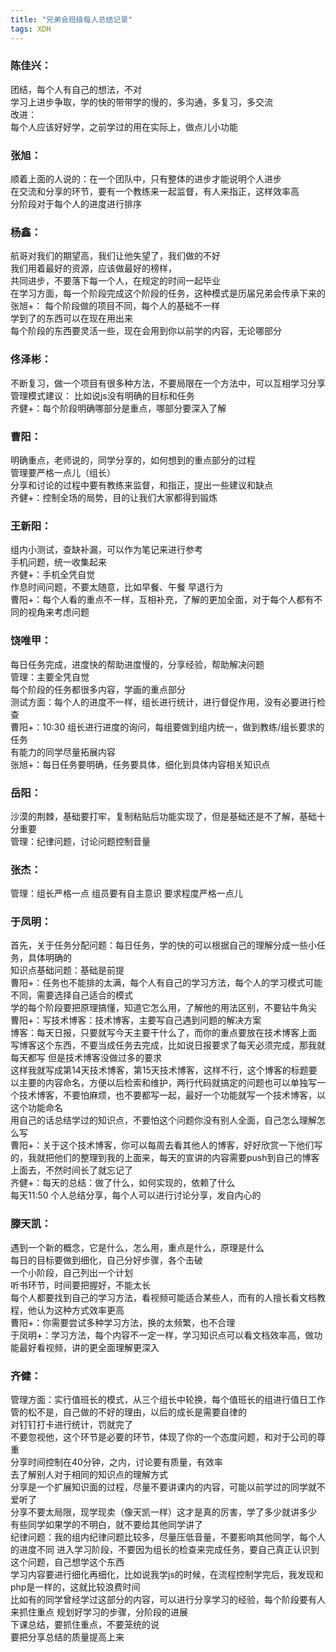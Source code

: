 ```yaml
---
title: "兄弟会班级每人总结记录"
tags: XDH  
---
```


### 陈佳兴：
团结，每个人有自己的想法，不对  
学习上进步争取，学的快的带带学的慢的，多沟通，多复习，多交流  
改进：  
    每个人应该好好学，之前学过的用在实际上，做点儿小功能  
### 张旭：
顺着上面的人说的：在一个团队中，只有整体的进步才能说明个人进步   
在交流和分享的环节，要有一个教练来一起监督，有人来指正，这样效率高  
分阶段对于每个人的进度进行排序  

### 杨鑫：
航哥对我们的期望高，我们让他失望了，我们做的不好  
我们用着最好的资源，应该做最好的榜样，  
共同进步，不要落下每一个人，在规定的时间一起毕业  
在学习方面，每一个阶段完成这个阶段的任务，这种模式是历届兄弟会传承下来的  
张旭+：
    每个阶段做的项目不同，每个人的基础不一样  
学到了的东西可以在现在用出来  
每个阶段的东西要灵活一些，现在会用到你以前学的内容，无论哪部分  

### 佟泽彬：
不断复习，做一个项目有很多种方法，不要局限在一个方法中，可以互相学习分享  
管理模式建议：
    比如说js没有明确的目标和任务  
齐健+：每个阶段明确哪部分是重点，哪部分要深入了解  

### 曹阳：
明确重点，老师说的，同学分享的，如何想到的重点部分的过程  
管理要严格一点儿（组长）  
分享和讨论的过程中要有教练来监督，和指正，提出一些建议和缺点  
齐健+：控制全场的局势，目的让我们大家都得到锻炼  

### 王新阳：
组内小测试，查缺补漏，可以作为笔记来进行参考  
手机问题，统一收集起来  
齐健+：手机全凭自觉  
作息时间问题，不要太随意，比如早餐、午餐    早退行为  
曹阳+：每个人看的重点不一样，互相补充，了解的更加全面，对于每个人都有不同的视角来考虑问题  
    
### 饶唯甲：
每日任务完成，进度快的帮助进度慢的，分享经验，帮助解决问题  
管理：主要全凭自觉  
每个阶段的任务都很多内容，学画的重点部分  
测试方面：每个人的进度不一样，组长进行统计，进行督促作用，没有必要进行检查  
曹阳+：10:30 组长进行进度的询问，每组要做到组内统一，做到教练/组长要求的任务  
有能力的同学尽量拓展内容  
张旭+：每日任务要明确，任务要具体，细化到具体内容相关知识点  

### 岳阳：
沙漠的荆棘，基础要打牢，复制粘贴后功能实现了，但是基础还是不了解，基础十分重要  
管理：纪律问题，讨论问题控制音量  

### 张杰：
管理：组长严格一点 组员要有自主意识 要求程度严格一点儿  

### 于凤明：
首先，关于任务分配问题：每日任务，学的快的可以根据自己的理解分成一些小任务，具体明确的  
知识点基础问题：基础是前提  
曹阳+：任务也不能排的太满，每个人有自己的学习方法，每个人的学习模式可能不同，需要选择自己适合的模式  
学的每个阶段要把原理搞懂，知道它怎么用，了解他的用法区别，不要钻牛角尖  
曹阳+：写技术博客：技术博客，主要写自己遇到问题的解决方案  
博客：每天日报，只要就写今天主要干什么了，而你的重点要放在技术博客上面  
写博客这个东西，不要当成任务去完成，比如说日报要求了每天必须完成，那我就每天都写
但是技术博客没做过多的要求  
这样我就写成第14天技术博客，第15天技术博客，这样不行，这个博客的标题要以主要的内容命名，方便以后检索和维护，两行代码就搞定的问题也可以单独写一个技术博客，不要怕麻烦，也不要都写一起，最好一个功能就写一个技术博客，以这个功能命名  
用自己的话总结学过的知识点，不要怕这个问题你没有别人全面，自己怎么理解怎么写  
曹阳+：关于这个技术博客，你可以每周去看其他人的博客，好好欣赏一下他们写的，我就把他们的整理到我的上面来，每天的宣讲的内容需要push到自己的博客上面去，不然时间长了就忘记了  
齐健+：每天的总结：做了什么，如何实现的，依赖了什么  
每天11:50 个人总结分享，每个人可以进行讨论分享，发自内心的

### 滕天凯：
遇到一个新的概念，它是什么，怎么用，重点是什么，原理是什么    
每日的目标要做到细化，自己分好步骤，各个击破  
一个小阶段，自己列出一个计划  
听书环节，时间要把握好，不能太长   
每个人都要找到自己的学习方法，看视频可能适合某些人，而有的人擅长看文档教程，他认为这种方式效率更高  
曹阳+：你需要尝试多种学习方法，换的太频繁，也不合理  
于凤明+：学习方法，每个内容不一定一样，学习知识点可以看文档效率高，做功能最好看视频，讲的更全面理解更深入  

### 齐健：
管理方面：实行值班长的模式，从三个组长中轮换，每个值班长的组进行值日工作  
管的松不是，自己做的不好的理由，以后的成长是需要自律的  
对钉钉打卡进行统计，罚就完了  
不要忽视他，这个环节是必要的环节，体现了你的一个态度问题，和对于公司的尊重  
分享时间控制在40分钟，之内，讨论要有质量，有效率  
去了解别人对于相同的知识点的理解方式  
分享是一个扩展知识面的过程，尽量不要讲课内的内容，可能以前学过的同学就不爱听了  
分享不要太局限，现学现卖（像天凯一样）这才是真的厉害，学了多少就讲多少  
有些同学如果学的不明白，就不要给其他同学讲了  
纪律问题：我的组内纪律问题比较多，尽量压低音量，不要影响其他同学，每个人的进度不同
进入学习阶段，不要因为组长的检查来完成任务，要自己真正认识到这个问题，自己想学这个东西  
学习内容要进行细化再细化，比如说我学js的时候，在流程控制学完后，我发现和php是一样的，这就比较浪费时间  
比如有的同学曾经学过这部分的内容，可以进行分享学习的经验，每个阶段要有人来抓住重点
规划好学习的步骤，分阶段的进展  
下课总结，要抓住重点，不要笼统的说   
要把分享总结的质量提高上来  
